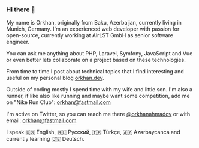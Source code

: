 ### Hi there 👋

My name is Orkhan, originally from Baku, Azerbaijan, currently living in Munich, Germany. I'm an experienced web developer with passion for open-source, currently working at AirLST GmbH as senior software engineer.

You can ask me anything about PHP, Laravel, Symfony, JavaScript and Vue or even better lets collaborate on a project based on these technologies.

From time to time I post about technical topics that I find interesting and useful on my personal blog [orkhan.dev](https://orkhan.dev).

Outside of coding mostly I spend time with my wife and little son. I'm also a runner, if like also like running and maybe want some competition, add me on "Nike Run Club": orkhan@fastmail.com

I'm active on Twitter, so you can reach me there [@orkhanahmadov](https://twitter.com/orkhanahmadov) or with email: [orkhan@fastmail.com](mailto:orkhan@fastmail.com)

I speak :us: English, :ru: Русский, :tr: Türkçe, :azerbaijan: Azərbaycanca and currently learning :de: Deutsch.
